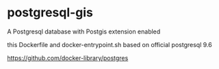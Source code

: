 # postgresql-gis

A Postgresql database with Postgis extension enabled

this Dockerfile and docker-entrypoint.sh based on official postgresql 9.6 

https://github.com/docker-library/postgres
